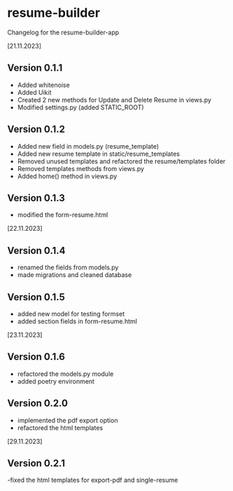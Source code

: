 # resume-builder
Changelog for the resume-builder-app

[21.11.2023]

Version 0.1.1 
-
- Added whitenoise
- Added Uikit 
- Created 2 new methods for Update and Delete Resume in views.py
- Modified settings.py (added STATIC_ROOT)

Version 0.1.2 
-
- Added new field in models.py (resume_template)
- Added new resume template in static/resume_templates
- Removed unused templates and refactored the resume/templates folder
- Removed templates methods from views.py
- Added home() method in views.py
               
Version 0.1.3
-
- modified the form-resume.html 

[22.11.2023]

Version 0.1.4
-
- renamed the fields from models.py 
- made migrations and cleaned database


Version 0.1.5
-
- added new model for testing formset
- added section fields in form-resume.html 


[23.11.2023]

Version 0.1.6
-
- refactored the models.py module
- added poetry environment 


Version 0.2.0
-
- implemented the pdf export option
- refactored the html templates 


[29.11.2023]

Version 0.2.1
-
-fixed the html templates for export-pdf and single-resume
